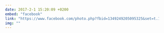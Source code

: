 ```yaml
---
date: 2017-2-1 15:20:09 +0200
embed: "facebook"
link: "https://www.facebook.com/photo.php?fbid=1349249205095325&set=t.100003186531392&type=3&theater"
img: ""
---
```


